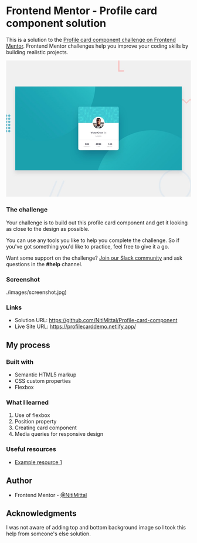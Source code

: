 # Frontend Mentor - Profile card component solution

This is a solution to the [Profile card component challenge on Frontend Mentor](https://www.frontendmentor.io/challenges/profile-card-component-cfArpWshJ). Frontend Mentor challenges help you improve your coding skills by building realistic projects.

![Design preview for the Profile card component coding challenge](./design/desktop-preview.jpg)

### The challenge

Your challenge is to build out this profile card component and get it looking as close to the design as possible.

You can use any tools you like to help you complete the challenge. So if you've got something you'd like to practice, feel free to give it a go.

Want some support on the challenge? [Join our Slack community](https://www.frontendmentor.io/slack) and ask questions in the **#help** channel.

### Screenshot

./images/screenshot.jpg)

### Links

- Solution URL: https://github.com/NitiMittal/Profile-card-component
- Live Site URL: https://profilecarddemo.netlify.app/

## My process

### Built with

- Semantic HTML5 markup
- CSS custom properties
- Flexbox

### What I learned

1. Use of flexbox
2. Position property
3. Creating card component
4. Media queries for responsive design

### Useful resources

- [Example resource 1](https://wschools.com)

## Author

- Frontend Mentor - [@NitiMittal](https://www.frontendmentor.io/profile/NitiMittal)

## Acknowledgments

I was not aware of adding top and bottom background image so I took this help from someone's else solution.
